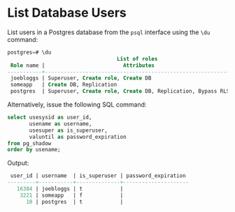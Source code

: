 # List Database Users

List users in a Postgres database from the `psql` interface using the `\du` command:

```sql
postgres=# \du
                                   List of roles
 Role name |                         Attributes                         | Member of 
-----------+------------------------------------------------------------+-----------
 joebloggs | Superuser, Create role, Create DB                          | {}
 someapp   | Create DB, Replication                                     | {}
 postgres  | Superuser, Create role, Create DB, Replication, Bypass RLS | {}
```

Alternatively, issue the following SQL command:

```sql
select usesysid as user_id,
       usename as username,
       usesuper as is_superuser,
       valuntil as password_expiration
from pg_shadow
order by usename;
```

Output:

```sql
 user_id | username  | is_superuser | password_expiration 
---------+-----------+--------------+---------------------
   16384 | joebloggs | t            | 
    3221 | someapp   | f            | 
      10 | postgres  | t            | 
```